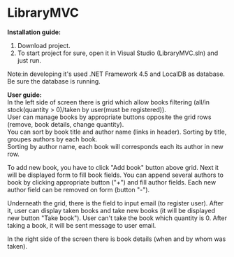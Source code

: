 # LibraryMVC

<b>Installation guide:</b><br>
1. Download project.<br>
2. To start project for sure, open it in Visual Studio (LibraryMVC.sln) and just run.<br>

Note:in developing it's used .NET Framework 4.5 and LocalDB as database. Be sure the database is running.<br>

<b>User guide:</b><br>
In the left side of screen there is grid which allow books filtering (all/in stock(quantity > 0)/taken by user(must be registered)).<br>
User can manage books by appropriate buttons opposite the grid rows (remove, book details, change quantity).<br>
You can sort by book title and author name (links in header). Sorting by title, groupes authors by each book.<br> Sorting by author name, each book will corresponds each its author in new row.<br>

To add new book, you have to click "Add book" button above grid. Next it will be displayed form to fill book fields. 
You can append several authors to book by clicking appropriate button ("+") and fill author fields.
Each new author field can be removed on form (button "-").<br>

Underneath the grid, there is the field to input email (to register user). After it, user can display taken books and take new books (it will be displayed new button "Take book").
User can't take the book which quantity is 0. After taking a book, it will be sent message to user email.<br>

In the right side of the screen there is book details (when and by whom was taken).
